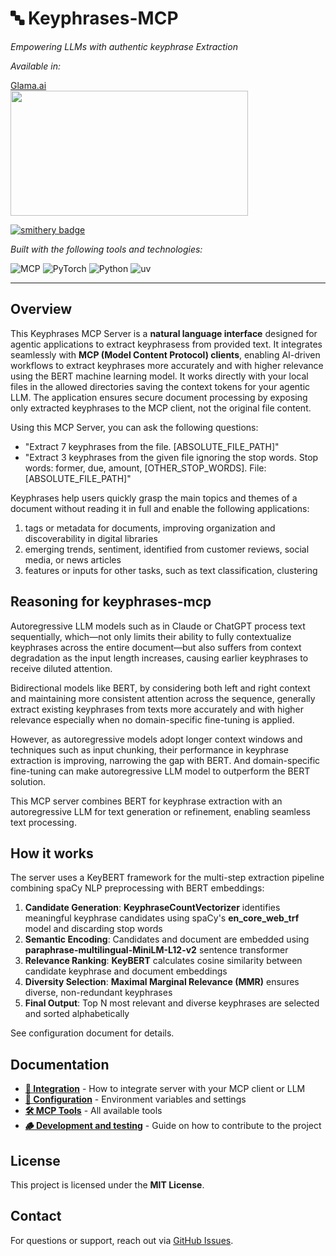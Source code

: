 # 🔤 Keyphrases-MCP

*Empowering LLMs with authentic keyphrase Extraction*

*Available in:*

<a href="https://glama.ai/mcp/servers/@IvanRublev/keyphrases-mcp">
  Glama.ai<br><img width="380" height="200" src="https://glama.ai/mcp/servers/@IvanRublev/keyphrases-mcp/badge" />
</a> 

[![smithery badge](https://smithery.ai/badge/@IvanRublev/keyphrases-mcp)](https://smithery.ai/server/@IvanRublev/keyphrases-mcp)

*Built with the following tools and technologies:*

<img src="https://img.shields.io/badge/MCP-6A5ACD.svg?style=default&logo=data:image/svg+xml;base64,PHN2ZyBmaWxsPSIjNkE1QUNEIiB4bWxucz0iaHR0cDovL3d3dy53My5vcmcvMjAwMC9zdmciIHdpZHRoPSIxNiIgaGVpZ2h0PSIxNiI+PHJlY3Qgd2lkdGg9IjE2IiBoZWlnaHQ9IjE2IiByeD0iNCIvPjx0ZXh0IHg9IjgiIHk9IjExIiBmb250LXNpemU9IjgiIHRleHQtYW5jaG9yPSJtaWRkbGUiIGZpbGw9IndoaXRlIj5NQ1A8L3RleHQ+PC9zdmc+" alt="MCP"> <img src="https://img.shields.io/badge/PyTorch-EE4C2C.svg?style=default&logo=PyTorch&logoColor=white" alt="PyTorch"> <img src="https://img.shields.io/badge/Python-3776AB.svg?style=default&logo=Python&logoColor=white" alt="Python"> <img src="https://img.shields.io/badge/uv-DE5FE9.svg?style=default&logo=uv&logoColor=white" alt="uv">

---

## Overview

This Keyphrases MCP Server is a **natural language interface** designed for agentic applications to extract keyphrasess from provided text. It integrates seamlessly with **MCP (Model Content Protocol) clients**, enabling AI-driven workflows to extract keyphrases more accurately and with higher relevance using the BERT machine learning model. It works directly with your local files in the allowed directories saving the context tokens for your agentic LLM. The application ensures secure document processing by exposing only extracted keyphrases to the MCP client, not the original file content.

Using this MCP Server, you can ask the following questions:

- "Extract 7 keyphrases from the file. [ABSOLUTE_FILE_PATH]"
- "Extract 3 keyphrases from the given file ignoring the stop words. Stop words: former, due, amount, [OTHER_STOP_WORDS]. File: [ABSOLUTE_FILE_PATH]"

Keyphrases help users quickly grasp the main topics and themes of a document without reading it in full and enable the following applications:

1. tags or metadata for documents, improving organization and discoverability in digital libraries
2. emerging trends, sentiment, identified from customer reviews, social media, or news articles 
3. features or inputs for other tasks, such as text classification, clustering


## Reasoning for keyphrases-mcp

Autoregressive LLM models such as in Claude or ChatGPT process text sequentially, which—not only limits their ability to fully contextualize keyphrases across the entire document—but also suffers from context degradation as the input length increases, causing earlier keyphrases to receive diluted attention.

Bidirectional models like BERT, by considering both left and right context and maintaining more consistent attention across the sequence, generally extract existing keyphrases from texts more accurately and with higher relevance especially when no domain-specific fine-tuning is applied. 

However, as autoregressive models adopt longer context windows and techniques such as input chunking, their performance in keyphrase extraction is improving, narrowing the gap with BERT. And domain-specific fine-tuning can make autoregressive LLM model to outperform the BERT solution.

This MCP server combines BERT for keyphrase extraction with an autoregressive LLM for text generation or refinement, enabling seamless text processing.

## How it works

The server uses a KeyBERT framework for the multi-step extraction pipeline combining spaCy NLP preprocessing with BERT embeddings:

1. **Candidate Generation**: **KeyphraseCountVectorizer** identifies meaningful keyphrase candidates using spaCy's **en_core_web_trf** model and discarding stop words
2. **Semantic Encoding**: Candidates and document are embedded using **paraphrase-multilingual-MiniLM-L12-v2** sentence transformer
3. **Relevance Ranking**: **KeyBERT** calculates cosine similarity between candidate keyphrase and document embeddings
4. **Diversity Selection**: **Maximal Marginal Relevance (MMR)** ensures diverse, non-redundant keyphrases
5. **Final Output**: Top N most relevant and diverse keyphrases are selected and sorted alphabetically

See configuration document for details.

## Documentation

- **[🚀 Integration](docs/integration.md)** - How to integrate server with your MCP client or LLM
- **[🔧 Configuration](docs/configuration.md)** - Environment variables and settings
- **[🛠️ MCP Tools](docs/mcp-tools.md)** - All available tools
- **[🪵 Development and testing](docs/roadmap.md)** - Guide on how to contribute to the project

## License
This project is licensed under the **MIT License**.

## Contact
For questions or support, reach out via [GitHub Issues](https://github.com/redis/mcp-redis/issues).

